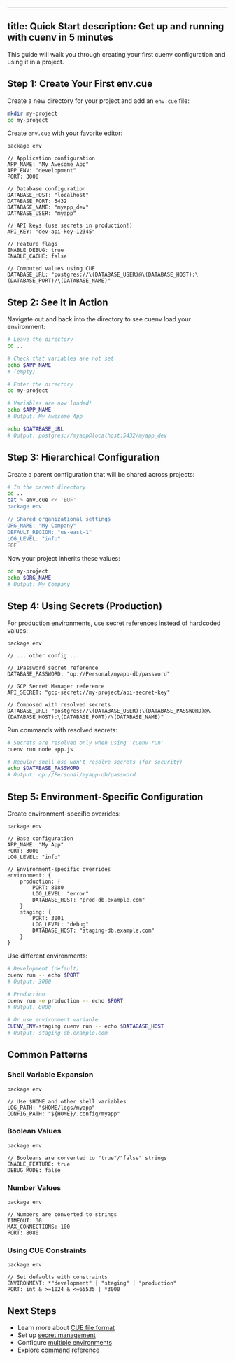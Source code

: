 ______________________________________________________________________

## title: Quick Start description: Get up and running with cuenv in 5 minutes

This guide will walk you through creating your first cuenv configuration and using it in a project.

## Step 1: Create Your First env.cue

Create a new directory for your project and add an `env.cue` file:

```bash
mkdir my-project
cd my-project
```

Create `env.cue` with your favorite editor:

```cue title="env.cue"
package env

// Application configuration
APP_NAME: "My Awesome App"
APP_ENV: "development"
PORT: 3000

// Database configuration
DATABASE_HOST: "localhost"
DATABASE_PORT: 5432
DATABASE_NAME: "myapp_dev"
DATABASE_USER: "myapp"

// API keys (use secrets in production!)
API_KEY: "dev-api-key-12345"

// Feature flags
ENABLE_DEBUG: true
ENABLE_CACHE: false

// Computed values using CUE
DATABASE_URL: "postgres://\(DATABASE_USER)@\(DATABASE_HOST):\(DATABASE_PORT)/\(DATABASE_NAME)"
```

## Step 2: See It in Action

Navigate out and back into the directory to see cuenv load your environment:

```bash
# Leave the directory
cd ..

# Check that variables are not set
echo $APP_NAME
# (empty)

# Enter the directory
cd my-project

# Variables are now loaded!
echo $APP_NAME
# Output: My Awesome App

echo $DATABASE_URL
# Output: postgres://myapp@localhost:5432/myapp_dev
```

## Step 3: Hierarchical Configuration

Create a parent configuration that will be shared across projects:

```bash
# In the parent directory
cd ..
cat > env.cue << 'EOF'
package env

// Shared organizational settings
ORG_NAME: "My Company"
DEFAULT_REGION: "us-east-1"
LOG_LEVEL: "info"
EOF
```

Now your project inherits these values:

```bash
cd my-project
echo $ORG_NAME
# Output: My Company
```

## Step 4: Using Secrets (Production)

For production environments, use secret references instead of hardcoded values:

```cue
package env

// ... other config ...

// 1Password secret reference
DATABASE_PASSWORD: "op://Personal/myapp-db/password"

// GCP Secret Manager reference  
API_SECRET: "gcp-secret://my-project/api-secret-key"

// Composed with resolved secrets
DATABASE_URL: "postgres://\(DATABASE_USER):\(DATABASE_PASSWORD)@\(DATABASE_HOST):\(DATABASE_PORT)/\(DATABASE_NAME)"
```

Run commands with resolved secrets:

```bash
# Secrets are resolved only when using 'cuenv run'
cuenv run node app.js

# Regular shell use won't resolve secrets (for security)
echo $DATABASE_PASSWORD
# Output: op://Personal/myapp-db/password
```

## Step 5: Environment-Specific Configuration

Create environment-specific overrides:

```cue
package env

// Base configuration
APP_NAME: "My App"
PORT: 3000
LOG_LEVEL: "info"

// Environment-specific overrides
environment: {
    production: {
        PORT: 8080
        LOG_LEVEL: "error"
        DATABASE_HOST: "prod-db.example.com"
    }
    staging: {
        PORT: 3001
        LOG_LEVEL: "debug"
        DATABASE_HOST: "staging-db.example.com"
    }
}
```

Use different environments:

```bash
# Development (default)
cuenv run -- echo $PORT
# Output: 3000

# Production
cuenv run -e production -- echo $PORT
# Output: 8080

# Or use environment variable
CUENV_ENV=staging cuenv run -- echo $DATABASE_HOST
# Output: staging-db.example.com
```

## Common Patterns

### Shell Variable Expansion

```cue
package env

// Use $HOME and other shell variables
LOG_PATH: "$HOME/logs/myapp"
CONFIG_PATH: "${HOME}/.config/myapp"
```

### Boolean Values

```cue
package env

// Booleans are converted to "true"/"false" strings
ENABLE_FEATURE: true
DEBUG_MODE: false
```

### Number Values

```cue
package env

// Numbers are converted to strings
TIMEOUT: 30
MAX_CONNECTIONS: 100
PORT: 8080
```

### Using CUE Constraints

```cue
package env

// Set defaults with constraints
ENVIRONMENT: *"development" | "staging" | "production"
PORT: int & >=1024 & <=65535 | *3000
```

## Next Steps

- Learn more about [CUE file format](/guides/cue-format/)
- Set up [secret management](/guides/secrets/)
- Configure [multiple environments](/guides/environments/)
- Explore [command reference](/reference/commands/)
